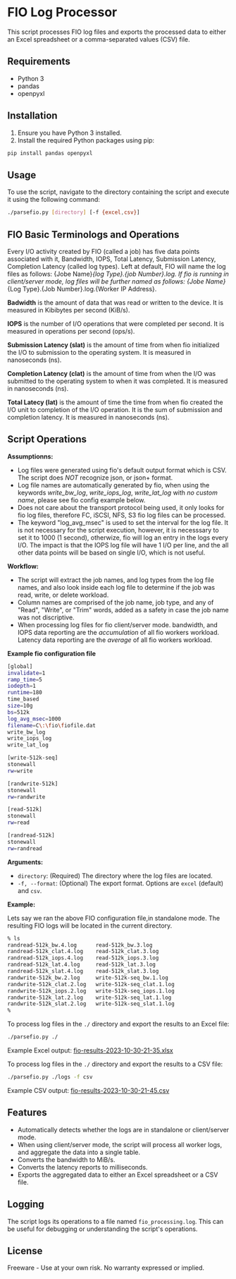# FIO Log Processor

This script processes FIO log files and exports the processed data to either an Excel spreadsheet or a comma-separated values (CSV) file.

## Requirements

- Python 3
- pandas
- openpyxl

## Installation

1. Ensure you have Python 3 installed.
2. Install the required Python packages using pip:

```bash
pip install pandas openpyxl
```

## Usage

To use the script, navigate to the directory containing the script and execute it using the following command:

```bash
./parsefio.py [directory] [-f {excel,csv}]
```
## FIO Basic Terminologs and Operations

Every I/O activity created by FIO (called a job) has five data points associated with it, Bandwidth, IOPS, Total Latency, Submission Latency, Completion Latency (called log types). 
Left at default, FIO will name the log files as follows: {Jobe Name}_{log Type}.{job Number}.log. 
If fio is running in client/server mode, log files will be further named as follows: {Jobe Name}_{Log Type}.{Job Number}.log.{Worker IP Address}.

**Badwidth** is the amount of data that was read or written to the device. It is measured in Kibibytes per second (KiB/s).

**IOPS** is the number of I/O operations that were completed per second. It is measured in operations per second (ops/s).

**Submission Latency (slat)** is the amount of time from when fio initialized the I/O to submission to the operating system. It is measured in nanoseconds (ns).

**Completion Latency (clat)** is the amount of time from when the I/O was submitted to the operating system to when it was completed. It is measured in nanoseconds (ns).

**Total Latecy (lat)** is the amount of time the time from when fio created the I/O unit to completion of the I/O operation. It is the sum of submission and completion latency. 
  It is measured in nanoseconds (ns).

## Script Operations

**Assumptionns:**
- Log files were generated using fio's default output format which is CSV. The script does *NOT* recognize json, or json+ format.
- Log file names are automatically generated by fio, when using the keywords *write_bw_log*, *write_iops_log*, *write_lat_log* with *no custom name*, please see fio config example below.
- Does not care about the transport protocol being used, it only looks for fio log files, therefore FC, iSCSI, NFS, S3 fio log files can be processed.
- The keyword "log_avg_msec" is used to set the interval for the log file. It is not necessary for the script execution, however, it is necesssary to set it to 1000 (1 second), otherwize, fio will log an entry in the logs every I/O. The impact is that the IOPS log file will have 1 I/O per line, and the all other data points will be based on single I/O, which is not useful.

**Workflow:**
- The script will extract the job names, and log types from the log file names, and also look inside each log file to determine if the job was read, write, or delete workload.
- Column names are comprised of the job name, job type, and any of "Read", "Write", or "Trim" words, added as a safety in case the job name was not discriptive.
- When processing log files for fio client/server mode. bandwidth, and IOPS data reporting are the *accumulation* of all fio workers workload. Latency data reporting are the *average* of all fio workers workload.

**Example fio configuration file**

```bash
[global]
invalidate=1
ramp_time=5
iodepth=1
runtime=180
time_based
size=10g
bs=512k
log_avg_msec=1000
filename=C\:\fio\fiofile.dat
write_bw_log
write_iops_log
write_lat_log

[write-512k-seq]
stonewall
rw=write

[randwrite-512k]
stonewall
rw=randwrite

[read-512k]
stonewall
rw=read

[randread-512k]
stonewall
rw=randread

```
**Arguments:**

- `directory`: (Required) The directory where the log files are located.
- `-f, --format`: (Optional) The export format. Options are `excel` (default) and `csv`.

**Example:**

Lets say we ran the above FIO configuration file,in standalone mode. The resulting FIO logs will be located in the current directory. 
```bash
% ls
randread-512k_bw.4.log		read-512k_bw.3.log
randread-512k_clat.4.log	read-512k_clat.3.log
randread-512k_iops.4.log	read-512k_iops.3.log
randread-512k_lat.4.log		read-512k_lat.3.log
randread-512k_slat.4.log	read-512k_slat.3.log
randwrite-512k_bw.2.log		write-512k-seq_bw.1.log
randwrite-512k_clat.2.log	write-512k-seq_clat.1.log
randwrite-512k_iops.2.log	write-512k-seq_iops.1.log
randwrite-512k_lat.2.log	write-512k-seq_lat.1.log
randwrite-512k_slat.2.log	write-512k-seq_slat.1.log
% 
```

To process log files in the `./` directory and export the results to an Excel file:

```bash
./parsefio.py ./
```
Example Excel output: [fio-results-2023-10-30-21-35.xlsx](fio-results-2023-10-30-21-35.xlsx)

To process log files in the `./` directory and export the results to a CSV file:

```bash
./parsefio.py ./logs -f csv
```
Example CSV output: [fio-results-2023-10-30-21-45.csv](fio-results-2023-10-30-21-45.csv)


## Features

- Automatically detects whether the logs are in standalone or client/server mode.
- When using client/server mode, the script will process all worker logs, and aggregate the data into a single table.
- Converts the bandwidth to MiB/s.
- Converts the latency reports to milliseconds.
- Exports the aggregated data to either an Excel spreadsheet or a CSV file.

## Logging

The script logs its operations to a file named `fio_processing.log`. This can be useful for debugging or understanding the script's operations.

## License
Freeware  -  Use at your own risk.  No warranty expressed or implied.

